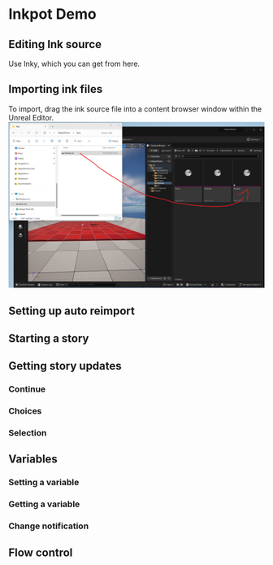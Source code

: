 # Inkpot Demo

## Editing Ink source
Use Inky, which you can get from here.

## Importing ink files 
To import, drag the ink source file into a content browser window within the Unreal Editor. 
![Alt text](DragFile.png)

## Setting up auto reimport

## Starting a story 

## Getting story updates
### Continue 
### Choices 
### Selection 


## Variables
### Setting a variable
### Getting a variable
### Change notification

## Flow control





